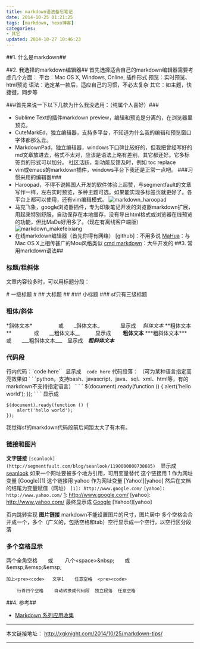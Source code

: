 ```yaml
---
title: markdown语法备忘笔记
date: 2014-10-25 01:21:25
tags: [markdown, hexo博客]
categories: 
- 其它
updated: 2014-10-27 10:46:23
---
```


##1. 什么是markdown##

##2. 我选择的markdown编辑器##
首先选择适合自己的markdown编辑器需要考虑几个方面：
平台：Mac OS X, Windows, Online, 插件形式
预览：实时预览、html预览
语法：选定某一款后，适应自己的习惯，不必太复杂
其它：如主题，快捷键，同步等

###首先来说一下以下几款为什么我没选用：（纯属个人喜好）###
- Sublime Text的插件markdown preview，编辑和预览是分离的，在浏览器里预览。
- CuteMarkEd，独立编辑器，支持多平台，不知道为什么我的编辑和预览窗口字体都那么丑。
- MarkdownPad，独立编辑器，windows下口碑比较好的，但我把曾经写好的md文章放进去，格式不太对，应该是语法上略有差别，其它都还好。它多标签页的形式可以加分。
社区活跃，新功能反馈及时，例如 toc replace
- vim或emacs的markdown插件，windows平台下我还是正常一点吧。
###习惯采用的编辑器###
- Haroopad，不得不说韩国人开发的软件体验上超赞，与segmentfault的文章写作一样，左右实时预览，多种主题可选。如果能实现多标签页就更好了。各平台上都可以使用，还有vim编辑模式。
![markdown_haroopad][1]
- 马克飞象，google浏览器插件，专为印象笔记开发的浏览器markdown扩展，用起来特别舒服，自动保存在本地缓存，没有导出html格式或浏览器在线预览的功能，但比MaDe好用多了。（现在有离线客户端版）
![markdown_makefeixiang][2]
- 在线markdown编辑器（首先你得有网络）
[github]：不用多说
[MaHua](http://mahua.jser.me/)：与Mac OS X上相传甚广的Mou风格类似
[cmd markdown](https://www.zybuluo.com/mdeditor)：大牛开发的
##3. 常用markdown语法##
### 标题/粗斜体 ###

<!-- more -->

文章内容较多时，可以用标题分段：

\# 一级标题 #
\## 大标题 ##
\### 小标题 ###
sf只有三级标题

### 粗体/斜体 ###
\*斜体文本\*　　　　　或　　\_斜体文本\_　　　　显示成　 *斜体文本*
\**粗体文本\*\*　　 　　或　　\_\_粗体文本\_\_　　　显示成　　 **粗体文本**
\*\*\*粗斜体文本\*\*\*　 　 或　　\_\_\_粗斜体文本\_\_\_　显示成　***粗斜体文本***
### 代码段 ###
行内代码：\`code here\`　显示成　`code here`
代码段落：
（可为某种语言指定高亮效果如 \` \` \`python，支持bash、javascript、java、sql、xml、html等，有的markdown不支持指定语言）
\` \` \`
$(document).ready(function () {
    alert('hello world');
});
\` \` \`
显示成
```
$(document).ready(function () {
    alert('hello world');
});
```
我觉得sf的markdown代码段前后间距太大了有木有。
### 链接和图片 ###
**文字链接**
`[seanlook](http://segmentfault.com/blog/seanlook/1190000000738685)`　显示成　[seanlook](http://segmentfault.com/blog/seanlook/1190000000738685)
如果一个网址要被多个地方引用，可用变量替代
这个链接用 1 作为网址变量 [Google]\[1]
这个链接用 yahoo 作为网址变量 [Yahoo!]\[yahoo]
然后在文档的结尾为变量赋值（网址）
  `[1]: http://www.google.com/`
  `[yahoo]: http://www.yahoo.com/`
  [1]: http://www.google.com/
  [yahoo]: http://www.yahoo.com/
最终显示成
[Google][1]
[Yahoo!][yahoo]


页内跳转实现
**图片链接**
markdown不能设置图片的尺寸，图片居中
多个空格会合并成一个，多个（广义的，包括空格和tab）空行显示成一个空行，以空行区分段落
### 多个空格显示 ###
两个全角空格　　或 &nbsp; &nbsp; &nbsp; &nbsp;八个&lt;space&gt;&amp;nbsp;　　或&emsp;&emsp;&amp;emsp;&amp;emsp;&amp;emsp;
<pre><code>加上&lt;pre>&lt;code>   文字1    任意空格  &lt;pre>&lt;code></pre></code>

        行首四个空格    自动转换成代码段  独立段落  任意空格
##4. 参考##
- [Markdown 系列应用收集](http://appinn.me/d/83)

  [1]: http://git.oschina.net/uploads/images/2016/0304/111256_dcf5a8a6_416534.png
  [2]: http://git.oschina.net/uploads/images/2016/0304/111321_cd78274a_416534.png

---

本文链接地址： http://xgknight.com/2014/10/25/markdown-tips/

---
